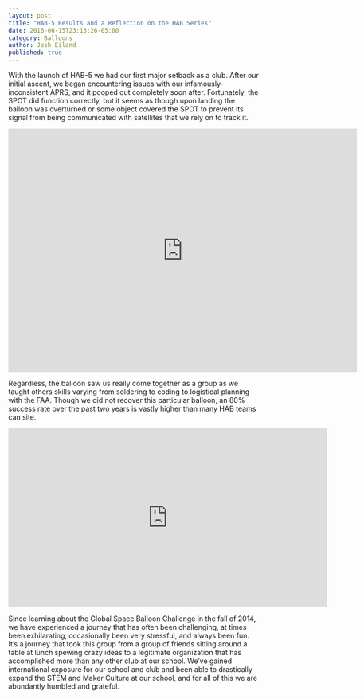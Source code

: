 ```yaml
---
layout: post
title: "HAB-5 Results and a Reflection on the HAB Series"
date: 2016-06-15T23:13:26-05:00
category: Balloons
author: Josh Eiland
published: true
---
```


With the launch of HAB-5 we had our first major setback as a club. After our initial ascent, we began encountering issues with our infamously-inconsistent APRS, and it pooped out completely soon after. Fortunately, the SPOT did function correctly, but it seems as though upon landing the balloon was overturned or some object covered the SPOT to prevent its signal from being communicated with satellites that we rely on to track it.

<div align="middle">
  <iframe src="https://www.flickr.com/photos/pantherasciences/31039386151/in/datetaken-public/player/" width="700" height="489" frameborder="0" allowfullscreen webkitallowfullscreen mozallowfullscreen oallowfullscreen msallowfullscreen></iframe>
</div>

Regardless, the balloon saw us really come together as a group as we taught others skills varying from soldering to coding to logistical planning with the FAA. Though we did not recover this particular balloon, an 80% success rate over the past two years is vastly higher than many HAB teams can site.


<div align="center"><iframe src='https://gfycat.com/ifr/AcademicPlumpAfricanhornbill' frameborder='0' scrolling='no' width='640' height='360' allowfullscreen></iframe></div>



Since learning about the Global Space Balloon Challenge in the fall of 2014, we have experienced a journey that has often been challenging, at times been exhilarating, occasionally been very stressful, and always been fun. It’s a journey that took this group from a group of friends sitting around a table at lunch spewing crazy ideas to a legitimate organization that has accomplished more than any other club at our school. We’ve gained international exposure for our school and club and been able to drastically expand the STEM and Maker Culture at our school, and for all of this we are abundantly humbled and grateful.
